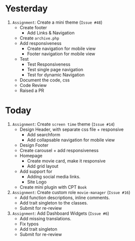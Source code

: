 # Yesterday
1. `Assignment`:  Create a mini theme (`Issue #48`) 
    - Create footer
        - Add Links & Navigation
    - Create `archive.php`
    - Add responsiveness
        - Create navigation for mobile view
        - Footer navigation for mobile view
    - Test
        - Test Responsiveness
        - Test single page navigation
        - Test for dynamic Navigation
    - Document the code, css
    - Code Review
    - Raised a PR

# Today
1. `Assignment`: Create `screen time` theme (`Issue #14`)
    - Design Header, with separate css file + responsive
        - Add searchform
        - Add collapsable navigation for mobile view
    - Design Footer
    - Create carousel + add responsiveness
    - Homepage
        - Create movie card, make it responsive
        - Add grid layout
    - Add support for
        - Adding social media links.
        - Site Logo
    - Create mini plugin with CPT `Book`
2. `Assignment`: Create custom role `movie-manager` (`Issue #16`)
    - Add function descriptions, inline comments.
    - Add trait singleton to the classes.
    - Submit for re-review
3. `Assignment`: Add Dashboard Widgets (`Issue #6`)
    - Add missing translations.
    - Fix typos
    - Add trait singleton
    - Submit for re-review
